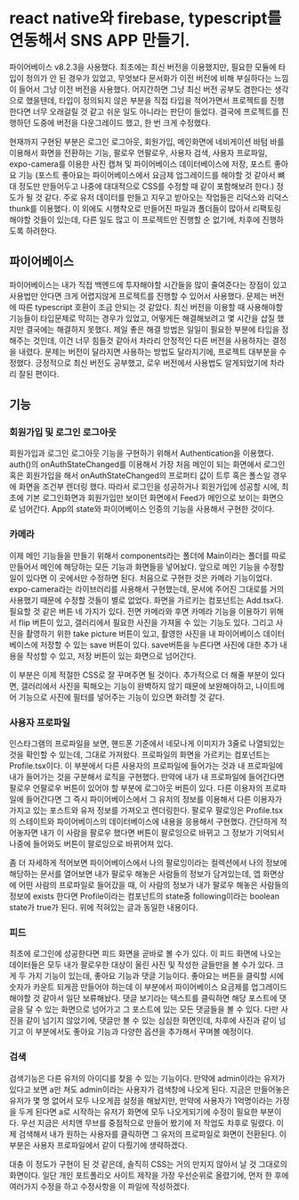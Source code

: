 # react native와 firebase, typescript를 연동해서 SNS APP 만들기.

파이어베이스 v8.2.3을 사용했다. 최초에는 최신 버전을 이용했지만, 필요한 모듈에 타입이 정의가 안 된 경우가 있었고, 무엇보다 문서화가 이전 버전에 비해 부실하다는 느낌이 들어서 그냥 이전 버전을 사용했다. 어지간하면 그냥 최신 버전 공부도 겸한다는 생각으로 했을텐데, 타입이 정의되지 않은 부분을 직접 타입을 적어가면서 프로젝트를 진행한다면 너무 오래걸릴 것 같고 쉬운 일도 아니라는 판단이 들었다. 결국에 프로젝트를 진행하던 도중에 버전을 다운그레이드 했고, 한 번 크게 수정했다.

현재까지 구현된 부분은 로그인 로그아웃, 회원가입, 메인화면에 네비게이션 바텀 바를 이용해서 화면을 전환하는 기능, 팔로우 언팔로우, 사용자 검색, 사용자 프로파일, expo-camera를 이용한 사진 캡쳐 및 파이어베이스 데이터베이스에 저장, 포스트 좋아요 기능 (포스트 좋아요는 파이어베이스에서 요금제 업그레이드를 해야할 것 같아서 뼈대 정도만 만들어두고 나중에 대대적으로 CSS를 수정할 때 같이 포함해보려 한다.) 정도가 될 것 같다. 주로 유저 데이터를 만들고 지우고 받아오는 작업들은 리덕스와 리덕스 thunk를 이용했다. 이 외에도 시행착오로 만들어진 파일과 폴더들이 많아서 리팩토링 해야할 것들이 있는데, 다른 일도 많고 이 프로젝트만 진행할 순 없기에, 차후에 진행하도록 하려한다.

## 파이어베이스

파이어베이스는 내가 직접 백엔드에 투자해야할 시간들을 많이 줄여준다는 장점이 있고 사용법만 안다면 크게 어렵지않게 프로젝트를 진행할 수 있어서 사용했다. 문제는 버전에 따른 typescript 호환이 조금 안되는 것 같았다. 최신 버전을 이용할 때 사용해야할 기능들이 타입문제로 막히는 경우가 있었고, 어떻게든 해결해보려고 몇 시간을 삽질 했지만 결국에는 해결하지 못했다. 제일 좋은 해결 방법은 일일이 필요한 부분에 타입을 정해주는 것인데, 이건 너무 힘들것 같아서 차라리 안정적인 다른 버전을 사용하자는 결정을 내렸다. 문제는 버전이 달라지면 사용하는 방법도 달라지기에, 프로젝트 대부분을 수정했다. 긍정적으로 최신 버전도 공부했고, 로우 버전에서 사용법도 알게되었기에 차라리 잘된 편이다.

## 기능

### 회원가입 및 로그인 로그아웃

회원가입과 로그인 로그아웃 기능을 구현하기 위해서 Authentication을 이용했다. auth()의 onAuthStateChanged를 이용해서 가장 처음 메인이 되는 화면에서 로그인 혹은 회원가입을 해서 onAuthStateChanged의 프로퍼티 값이 트루 혹은 폴스일 경우에 화면을 조건부 렌더링 했다. 따라서 로그인을 성공하거나 회원가입에 성공할 시에, 최초에 기본 로그인화면과 회원가입만 보이던 화면에서 Feed가 메인으로 보이는 화면으로 넘어간다. App의 state와 파이어베이스 인증의 기능을 사용해서 구현한 것이다.

### 카메라

이제 메인 기능들을 만들기 위해서 components라는 폴더에 Main이라는 폴더를 따로 만들어서 메인에 해당하는 모든 기능과 화면들을 넣어놨다. 앞으로 메인 기능을 수정할 일이 있다면 이 곳에서만 수정하면 된다. 처음으로 구현한 것은 카메라 기능이었다. expo-camera라는 라이브러리를 사용해서 구현했는데, 문서에 주어진 그대로를 거의 사용했기 때문에 수정할 것들이 별로 없었다. 화면을 가르키는 컴포넌트는 Add.tsx다. 필요할 것 같은 버튼 네 가지가 있다. 전면 카메라와 후면 카메라 기능을 이용하기 위해서 flip 버튼이 있고, 갤러리에서 필요한 사진을 가져올 수 있는 기능도 있다. 그리고 사진을 촬영하기 위한 take picture 버튼이 있고, 촬영한 사진을 내 파이어베이스 데이터베이스에 저장할 수 있는 save 버튼이 있다. save버튼을 누른다면 사진에 대한 추가 내용을 작성할 수 있고, 저장 버튼이 있는 화면으로 넘어간다.

이 부분은 이제 적절한 CSS로 잘 꾸며주면 될 것이다. 추가적으로 더 해줄 부분이 있다면, 갤러리에서 사진을 픽해오는 기능이 완벽하지 않기 때문에 보완해야하고, 나이트메어 기능으로 사진에 필터를 넣어주는 기능이 있으면 화려할 것 같다.

### 사용자 프로파일

인스타그램의 프로파일을 보면, 핸드폰 기준에서 네모나게 이미지가 3줄로 나열되있는 것을 확인할 수 있는데, 그대로 가져왔다. 프로파일의 화면을 가르키는 컴포넌트는 Profile.tsx이다. 이 부분에서 다른 사용자의 프로파일에 들어가는 것과 내 프로파일에 내가 들어가는 것을 구분해서 로직을 구현했다. 만약에 내가 내 프로파일에 들어간다면 팔로우 언팔로우 버튼이 있어야 할 부분에 로그아웃 버튼이 있다. 다른 이용자의 프로파일에 들어간다면 그 즉시 파이어베이스에서 그 유저의 정보를 이용해서 다른 이용자가 가지고 있는 포스트와 유저 정보를 가져오고 렌더링한다. 팔로우 팔로잉은 Profile.tsx의 스테이트와 파이어베이스의 데이터베이스에 내용을 응용해서 구현했다. 간단하게 적어놓자면 내가 이 사람을 팔로우 했다면 버튼이 팔로잉으로 바뀌고 그 정보가 기억되서 나중에 들어와도 버튼이 팔로잉으로 바뀌어져 있다.

좀 더 자세하게 적어보면 파이어베이스에서 나의 팔로잉이라는 컬렉션에서 나의 정보에 해당하는 문서를 열어보면 내가 팔로우 해놓은 사람들의 정보가 담겨있는데, 앱 화면상에 어떤 사람의 프로파일로 들어갔을 때, 이 사람의 정보가 내가 팔로우 해놓은 사람들의 정보에 exists 한다면 Profile이라는 컴포넌트의 state중 following이라는 boolean state가 true가 된다. 위에 적혀있는 글과 동일한 내용이다.

### 피드

최초에 로그인에 성공한다면 피드 화면을 곧바로 볼 수가 있다. 이 피드 화면에 나오는 데이터들은 모두 내가 팔로우한 대상이 올린 사진 및 작성한 글들만을 볼 수가 있다. 크게 두 가지 기능이 있는데, 좋아요 기능과 댓글 기능이다. 좋아요는 버튼을 클릭할 시에 숫자가 카운트 되게끔 만들어야 하는데 이 부분에서 파이어베이스 요금제를 업그레이드 해야할 것 같아서 일단 보류해놨다. 댓글 보기라는 텍스트를 클릭하면 해당 포스트에 댓글을 달 수 있는 화면으로 넘어가고 그 포스트에 있는 모든 댓글들을 볼 수 있다. 다만 사진을 같이 넘기지 않았기에, 댓글만 볼 수 있는 심심한 화면인데, 차후에 사진과 같이 넘기고 이 부분에서도 좋아요 기능과 다양한 옵션을 추가해서 꾸며볼 예정이다.

### 검색

검색기능은 다른 유저의 아이디를 찾을 수 있는 기능이다. 만약에 admin이라는 유저가 있다고 보면 a만 쳐도 admin이라는 사용자가 검색창에 나오게 된다. 지금은 만들어놓은 유저가 몇 명 없어서 모두 나오게끔 설정을 해놨지만, 만약에 사용자가 1억명이라는 가정을 두게 된다면 a로 시작하는 유저가 화면에 모두 나오게되기에 수정이 필요한 부분이다. 우선 지금은 서치앤 무브를 중점적으로 만들어 봤기에 저 작업도 차후로 밀렸다. 이제 검색해서 내가 원하는 사용자를 클릭하면 그 유저의 프로파일로 화면이 전환된다. 이 부분은 사용자 프로파일에서 같이 다뤘기에 생략하겠다.

대충 이 정도가 구현이 된 것 같은데, 솔직히 CSS는 거의 만지지 않아서 날 것 그대로의 화면이다. 일단 개인 포트폴리오 사이트 제작을 가장 우선순위로 올렸기에, 먼저 한 후에 여러가지 수정을 하고 수정사항을 이 파일에 작성하겠다.
